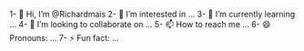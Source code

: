 1- 👋 Hi, I’m @Richardmais
2- 👀 I’m interested in ...
3- 🌱 I’m currently learning ...
4- 💞️ I’m looking to collaborate on ...
5- 📫 How to reach me ...
6- 😄 Pronouns: ...
7- ⚡ Fun fact: ...

<!---
Richardmais/Richardmais is a ✨ special ✨ repository because its `README.md` (this file) appears on your GitHub profile.
You can click the Preview link to take a look at your changes.
--->
